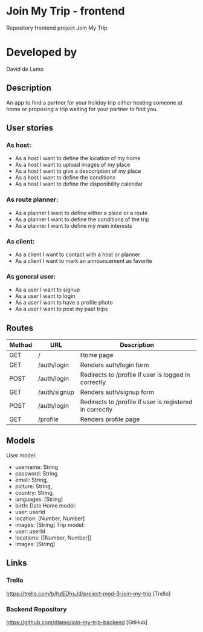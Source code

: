 # Join My Trip - frontend
Repository frontend project Join My Trip

# Developed by
David de Lamo

## Description
An app to find a partner for your holiday trip either hosting someone at home or proposing a trip waiting for your partner to find you.

## User stories
### As host:
- As a host I want to define the location of my home
- As a host I want to upload images of my place
- As a host I want to give a desccription of my place
- As a host I want to define the conditions
- As a host I want to define the disponibility calendar
### As route planner:
- As a planner I want to define either a place or a route
- As a planner I want to define the conditions of the trip
- As a planner I want to define my main interests
### As client:
- As a client I want to contact with a host or planner
- As a client I want to mark an announcement as favorite
### As general user:
- As a user I want to signup
- As a user I want to login
- As a user I want to have a profile photo
- As a user I want to post my past trips

## Routes
|Method|URL|Description|
|---|---|---|
GET | / | Home page
GET | /auth/login | Renders auth/login form
POST | /auth/login | Redirects to /profile if user is logged in correctly
GET | /auth/signup | Renders auth/signup form
POST | /auth/login | Redirects to /profile if user is registered in correctly
GET | /profile | Renders profile page

## Models
User model:
- username: String
- password: String
- email: String,
- picture: String,
- country: String,
- languages: [String]
- birth: Date
Home model:
- user: userId
- location: [Number, Number]
- images: [String]
Trip model:
- user: userId
- locations: [[Number, Number]]
- images: [String]

## Links
### Trello
https://trello.com/b/hzEDhsJd/project-mod-3-join-my-trip
[Trello]
### Backend Repository
https://github.com/dlamo/join-my-trip-backend
[GitHub]

